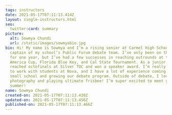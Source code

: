 ```yaml
---
tags: instructors
date: 2021-05-17T07:11:13.414Z
layout: single-instructors.html
seo:
  twitter:card: summary
picture:
  alt: Sowmya Chundi
  url: /static/images/sowmyabio.jpg
bio: Hi! My name is Sowmya and I’m a rising senior at Carmel High School and
  captain of my school’s Public Forum debate team. I’ve only been on the circuit
  for one year, but I’ve had a few successes in reaching outrounds at the Mid
  America Cup, Florida Blue Key, and Cal State Tournament. As a junior, I
  reached octofinals at Silver TOC and won a speaker award. I’m really excited
  to work with students at Nova, and I have a lot of experience coming from a
  small school and growing our debate program. Outside of debate, I love
  photography and playing ultimate frisbee! I’m super excited to meet y’all this
  summer!
name: Sowmya Chundi
created-on: 2021-05-17T07:11:13.430Z
updated-on: 2021-05-17T07:11:13.456Z
published-on: 2021-05-17T07:11:13.466Z
---
```

